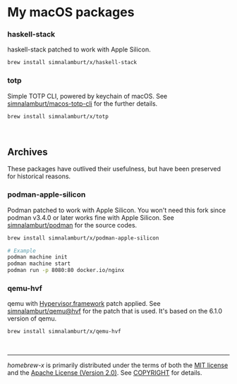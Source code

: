 My macOS packages
========
### haskell-stack
haskell-stack patched to work with Apple Silicon.
```bash
brew install simnalamburt/x/haskell-stack
```

### totp
Simple TOTP CLI, powered by keychain of macOS. See [simnalamburt/macos-totp-cli](https://github.com/simnalamburt/macos-totp-cli) for the further details.
```bash
brew install simnalamburt/x/totp
```

&nbsp;

Archives
--------
These packages have outlived their usefulness, but have been preserved for historical reasons.

### podman-apple-silicon
Podman patched to work with Apple Silicon. You won't need this fork since podman v3.4.0 or later works fine with Apple Silicon. See [simnalamburt/podman](https://github.com/simnalamburt/podman) for the source codes.
```bash
brew install simnalamburt/x/podman-apple-silicon

# Example
podman machine init
podman machine start
podman run -p 8080:80 docker.io/nginx
```

### qemu-hvf
qemu with [Hypervisor.framework](https://developer.apple.com/documentation/hypervisor) patch applied. See [simnalamburt/qemu@hvf](https://github.com/simnalamburt/qemu/tree/hvf) for the patch that is used. It's based on the 6.1.0 version of qemu.
```bash
brew install simnalamburt/x/qemu-hvf
```

&nbsp;

--------
*homebrew-x* is primarily distributed under the terms of both the [MIT license]
and the [Apache License (Version 2.0)]. See [COPYRIGHT] for details.

[MIT license]: LICENSE-MIT
[Apache License (Version 2.0)]: LICENSE-APACHE
[COPYRIGHT]: COPYRIGHT
